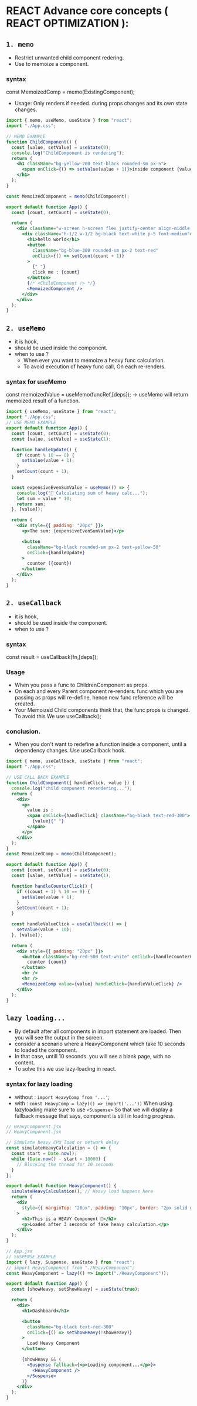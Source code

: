 # REACT Advance core concepts ( REACT OPTIMIZATION ):

## `1. memo`

- Restrict unwanted child component redering.
- Use to memoize a component.

### syntax

const MemoizedComp = memo(ExistingComponent);

- Usage:
  Only renders if needed.
  during props changes and its own state changes.

```jsx
import { memo, useMemo, useState } from "react";
import "./App.css";

// MEMO EXAMPLE
function ChildComponent() {
  const [value, setValue] = useState(0);
  console.log("ChildComponent is rendering");
  return (
    <h1 className="bg-yellow-200 text-black rounded-sm px-5">
      <span onClick={() => setValue(value + 1)}>inside component {value}</span>
    </h1>
  );
}

const MemoizedComponent = memo(ChildComponent);

export default function App() {
  const [count, setCount] = useState(0);

  return (
    <div className="w-screen h-screen flex justify-center align-middle items-center">
      <div className="h-1/2 w-1/2 bg-black text-white p-5 font-medium">
        <h1>hello world</h1>
        <button
          className="bg-blue-300 rounded-sm px-2 text-red"
          onClick={() => setCount(count + 1)}
        >
          {" "}
          click me : {count}
        </button>
        {/* <ChildComponent /> */}
        <MemoizedComponent />
      </div>
    </div>
  );
}
```

## `2. useMemo`

- it is hook,
- should be used inside the component.
- when to use ?
  - When ever you want to memoize a
    heavy func calculation.
  - To avoid execution of heavy func call,
    On each re-renders.

### syntax for useMemo

const memoizedValue = useMemo(funcRef,[deps]);
-> useMemo will return memoized result
of a function.

```jsx
import { useMemo, useState } from "react";
import "./App.css";
// USE MEMO EXAMPLE
export default function App() {
  const [count, setCount] = useState(0);
  const [value, setValue] = useState(1);

  function handleUpdate() {
    if (count % 10 == 0) {
      setValue(value + 1);
    }
    setCount(count + 1);
  }

  const expensiveEvenSumValue = useMemo(() => {
    console.log("👹 Calculating sum of heavy calc...");
    let sum = value * 10;
    return sum;
  }, [value]);

  return (
    <div style={{ padding: "20px" }}>
      <p>The sum: {expensiveEvenSumValue}</p>

      <button
        className="bg-black rounded-sm px-2 text-yellow-50"
        onClick={handleUpdate}
      >
        counter ({count})
      </button>
    </div>
  );
}
```

## `2. useCallback`

- it is hook,
- should be used inside the component.
- when to use ?

### syntax

const result = useCallback(fn,[deps]);

### Usage

- When you pass a func to ChildrenComponent as props.
- On each and every Parent component re-renders. func which you are passing as props will re-define, hence new func reference will be created.
- Your Memoized Child components think that,
  the func props is changed. To avoid this
  We use useCallback();

### conclusion.

- When you don't want to redefine a function inside a component, until a dependency changes. Use useCallback hook.

```jsx
import { memo, useCallback, useState } from "react";
import "./App.css";

// USE CALL BACK EXAMPLE
function ChildComponent({ handleClick, value }) {
  console.log("child component rerendering...");
  return (
    <div>
      <p>
        value is :
        <span onClick={handleClick} className="bg-black text-red-300">
          {value}{" "}
        </span>
      </p>
    </div>
  );
}
const MemoizedComp = memo(ChildComponent);

export default function App() {
  const [count, setCount] = useState(0);
  const [value, setValue] = useState(1);

  function handleCounterClick() {
    if ((count + 1) % 10 == 0) {
      setValue(value + 1);
    }
    setCount(count + 1);
  }

  const handleValueClick = useCallback(() => {
    setValue(value + 10);
  }, [value]);

  return (
    <div style={{ padding: "20px" }}>
      <button className="bg-red-500 text-white" onClick={handleCounterClick}>
        counter {count}
      </button>
      <br />
      <hr />
      <MemoizedComp value={value} handleClick={handleValueClick} />
    </div>
  );
}
```

## `lazy loading...`

- By default after all components in import
  statement are loaded. Then you will see the
  output in the screen.
- consider a scenario where a HeavyComponent
  which take 10 seconds to loaded the component.
- In that case, untill 10 seconds. you will see
  a blank page, with no content.
- To solve this we use lazy-loading in react.

### syntax for lazy loading

- without : `import HeavyComp from '...'`;
- with : `const HeavyComp = lazy(() => import('...'))`
  When using lazyloading make sure to use `<Suspense>`
  So that we will display a fallback message that
  says, component is still in loading progress.

```jsx
// HeavyComponent.jsx
// HeavyComponent.jsx

// Simulate heavy CPU load or network delay
const simulateHeavyCalculation = () => {
  const start = Date.now();
  while (Date.now() - start < 10000) {
    // Blocking the thread for 10 seconds
  }
};

export default function HeavyComponent() {
  simulateHeavyCalculation(); // Heavy load happens here
  return (
    <div
      style={{ marginTop: "20px", padding: "10px", border: "2px solid green" }}
    >
      <h2>This is a HEAVY Component 🚀</h2>
      <p>Loaded after 3 seconds of fake heavy calculation.</p>
    </div>
  );
}
```

```jsx
// App.jsx
// SUSPENSE EXAMPLE
import { lazy, Suspense, useState } from "react";
// import HeavyComponent from "./HeavyComponent";
const HeavyComponent = lazy(() => import("./HeavyComponent"));

export default function App() {
  const [showHeavy, setShowHeavy] = useState(true);

  return (
    <div>
      <h1>Dashboard</h1>

      <button
        className="bg-black text-red-300"
        onClick={() => setShowHeavy(!showHeavy)}
      >
        Load Heavy Component
      </button>

      {showHeavy && (
        <Suspense fallback={<p>Loading component...</p>}>
          <HeavyComponent />
        </Suspense>
      )}
    </div>
  );
}
```
